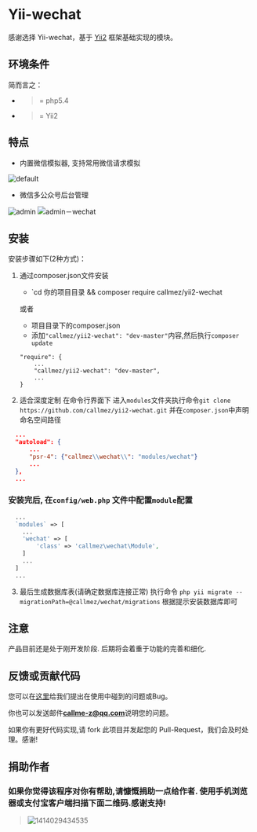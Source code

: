 
Yii-wechat
==========

感谢选择 Yii-wechat，基于 [Yii2](https://github.com/yiisoft/yii2) 框架基础实现的模块。

环境条件
-------
简而言之：

- >= php5.4
- >= Yii2

特点
---
  - 内置微信模拟器, 支持常用微信请求模拟

![default](https://cloud.githubusercontent.com/assets/1625891/4747720/f8927018-5a60-11e4-8e07-d4415f798426.png)

  - 微信多公众号后台管理

![admin](https://cloud.githubusercontent.com/assets/1625891/5060399/706aa818-6d8e-11e4-8423-ccfe01330293.png)
![admin－wechat](https://cloud.githubusercontent.com/assets/1625891/5060522/1da613f8-6d96-11e4-8653-2b544cac952a.jpg)

安装
---

安装步骤如下(2种方式)：

1. 通过composer.json文件安装
   - `cd 你的项目目录 && composer require callmez/yii2-wechat

   或者

   - 项目目录下的composer.json
   - 添加`"callmez/yii2-wechat": "dev-master"`内容,然后执行`composer update`
    ```
    "require": {
        ...
        "callmez/yii2-wechat": "dev-master",
        ...
    }
    ```
    
2. 适合深度定制 在命令行界面下 进入`modules`文件夹执行命令`git clone https://github.com/callmez/yii2-wechat.git` 并在`composer.json`中声明命名空间路径
  ```json
    ...
    "autoload": {
        ...
        "psr-4": {"callmez\\wechat\\": "modules/wechat"}
        ...
    },
    ...
  ```

### 安装完后, 在`config/web.php` 文件中配置`module`配置

```php
  ...
  `modules` => [
    ...
    'wechat' => [
        'class' => 'callmez\wechat\Module',
    ]
    ...
  ]
  ...
```

3. 最后生成数据库表(请确定数据库连接正常)
  执行命令 `php yii migrate --migrationPath=@callmez/wechat/migrations` 根据提示安装数据库即可

注意
----
产品目前还是处于刚开发阶段. 后期将会着重于功能的完善和细化.

反馈或贡献代码
------------
您可以在[这里](https://github.com/callmez/yii2-wechat/issues)给我们提出在使用中碰到的问题或Bug。

你也可以发送邮件**callme-z@qq.com**说明您的问题。

如果你有更好代码实现,请 fork 此项目并发起您的 Pull-Request，我们会及时处理。感谢!

捐助作者 
-------

### 如果你觉得该程序对你有帮助,请慷慨捐助一点给作者. 使用手机浏览器或支付宝客户端扫描下面二维码.感谢支持!

> ![1414029434535](https://cloud.githubusercontent.com/assets/1625891/4747223/85530962-5a58-11e4-8665-f408c9783dd0.jpg)
